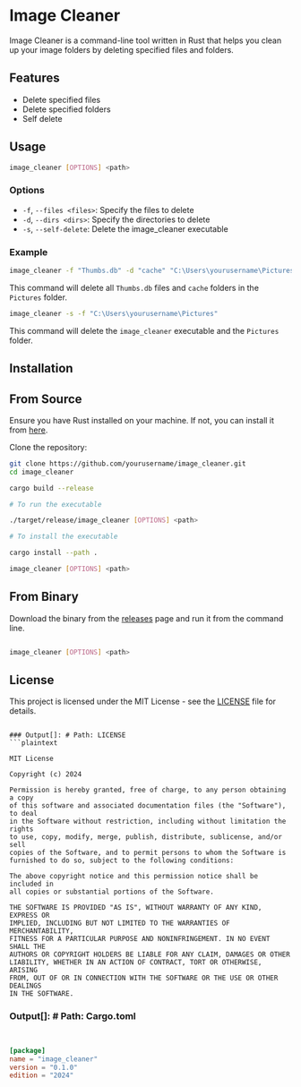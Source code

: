 # Image Cleaner

Image Cleaner is a command-line tool written in Rust that helps you clean up your image folders by deleting specified files and folders.

## Features

- Delete specified files
- Delete specified folders
- Self delete

## Usage

```bash
image_cleaner [OPTIONS] <path>
```

### Options

- `-f`, `--files <files>`: Specify the files to delete
- `-d`, `--dirs <dirs>`: Specify the directories to delete
- `-s`, `--self-delete`: Delete the image_cleaner executable

### Example

```bash
image_cleaner -f "Thumbs.db" -d "cache" "C:\Users\yourusername\Pictures"
```

This command will delete all `Thumbs.db` files and `cache` folders in the `Pictures` folder.

```bash
image_cleaner -s -f "C:\Users\yourusername\Pictures"
```

This command will delete the `image_cleaner` executable and the `Pictures` folder.


## Installation

## From Source
Ensure you have Rust installed on your machine. If not, you can install it from [here](https://www.rust-lang.org/tools/install).

Clone the repository:

```bash
git clone https://github.com/yourusername/image_cleaner.git
cd image_cleaner

cargo build --release

# To run the executable

./target/release/image_cleaner [OPTIONS] <path>

# To install the executable

cargo install --path .

image_cleaner [OPTIONS] <path>
```

## From Binary

Download the binary from the [releases](https://pkg.github.com/yourusername/image_cleaner) page and run it from the command line.

```bash

image_cleaner [OPTIONS] <path>
```

## License

This project is licensed under the MIT License - see the [LICENSE](LICENSE) file for details.
```

### Output[]: # Path: LICENSE
```plaintext

MIT License

Copyright (c) 2024

Permission is hereby granted, free of charge, to any person obtaining a copy
of this software and associated documentation files (the "Software"), to deal
in the Software without restriction, including without limitation the rights
to use, copy, modify, merge, publish, distribute, sublicense, and/or sell
copies of the Software, and to permit persons to whom the Software is
furnished to do so, subject to the following conditions:

The above copyright notice and this permission notice shall be included in
all copies or substantial portions of the Software.

THE SOFTWARE IS PROVIDED "AS IS", WITHOUT WARRANTY OF ANY KIND, EXPRESS OR
IMPLIED, INCLUDING BUT NOT LIMITED TO THE WARRANTIES OF MERCHANTABILITY,
FITNESS FOR A PARTICULAR PURPOSE AND NONINFRINGEMENT. IN NO EVENT SHALL THE
AUTHORS OR COPYRIGHT HOLDERS BE LIABLE FOR ANY CLAIM, DAMAGES OR OTHER
LIABILITY, WHETHER IN AN ACTION OF CONTRACT, TORT OR OTHERWISE, ARISING
FROM, OUT OF OR IN CONNECTION WITH THE SOFTWARE OR THE USE OR OTHER DEALINGS
IN THE SOFTWARE.
```


### Output[]: # Path: Cargo.toml
```toml


[package] 
name = "image_cleaner"  
version = "0.1.0"
edition = "2024"
